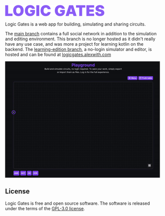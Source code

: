 
![Logo](assets/logo.png "Logic Gates")

Logic Gates is a web app for building, simulating and sharing circuits.

The [main branch](https://github.com/alexwith/logic-gates/tree/main) contains a full social network in addition to the simulation and editing environment. This branch is no longer hosted as it didn't really have any use case, and was more a project for learning kotlin on the backend. The [learning-edition branch](https://github.com/alexwith/logic-gates/tree/learning-edition), a no-login simulator and editor,
is hosted and can be found at [logicgates.alexwith.com](https://logicgates.alexwith.com/)

![Playground preview](assets/playground-preview.gif "Playground Preview")

## License
Logic Gates is free and open source software. The software is released under the terms of the [GPL-3.0 license](https://github.com/alexwith/logic-gates/blob/main/LICENSE).
